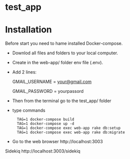 # test_app


Installation
============
Before start you need to hame installed Docker-compose.


* Downlod all files and folders to your local computer. 
* Create in the web-app/ folder env file (.env).
* Add 2 lines:

    GMAIL_USERNAME = your@gmail.com 
    
    GMAIL_PASSWORD = yourpassord 
    
* Then from the terminal go to the test_app/ folder
* type commands

        TAG=1 docker-compose build
        TAG=1 docker-compose up -d
        TAG=1 docker-compose exec web-app rake db:setup
        TAG=1 docker-compose exec web-app rake db:migrate
        
* Go to the web browser http://localhost:3003


Sidekiq http://localhost:3003/sidekiq
